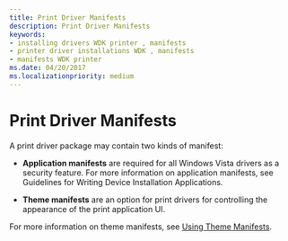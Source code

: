 ```yaml
---
title: Print Driver Manifests
description: Print Driver Manifests
keywords:
- installing drivers WDK printer , manifests
- printer driver installations WDK , manifests
- manifests WDK printer
ms.date: 04/20/2017
ms.localizationpriority: medium
---
```


# Print Driver Manifests





A print driver package may contain two kinds of manifest:

-   **Application manifests** are required for all Windows Vista drivers as a security feature. For more information on application manifests, see Guidelines for Writing Device Installation Applications.

-   **Theme manifests** are an option for print drivers for controlling the appearance of the print application UI.

For more information on theme manifests, see [Using Theme Manifests](using-theme-manifests.md).

 

 




